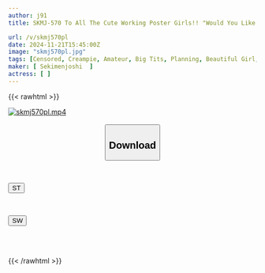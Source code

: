 ```yaml
---
author: j91
title: SKMJ-570 To All The Cute Working Poster Girls!! "Would You Like To Take My Virginity During Your Break!?" 3 When Listening To The Troubles Of A Virgin During A Break, My Maternal Instinct Is Tickled And My Vagina Tingles And I Blush And Get Horny (^^;) "I Wonder If It's Okay If I'm The First" Miracle Development Lol Virginity Graduation During Work, Raw Sex, Continuous Creampie Sex Special

url: /v/skmj570pl
date: 2024-11-21T15:45:00Z
image: "skmj570pl.jpg"
tags: [Censored, Creampie, Amateur, Big Tits, Planning, Beautiful Girl, Cowgirl, Various Professions, Nampa, 4HR+, Slender, Virgin Man	]
maker: [ Sekimenjoshi  ]
actress: [ ]
---
```



{{< rawhtml >}}

<div class="video" data-videoid="Wp7X69Og3PtbBxM">
    <a href="javascript:;">
        <img src="/v/skmj570pl/skmj570pl.jpg" width="WIDTH" height="HEIGHT" alt="skmj570pl.mp4" loading="lazy">
    </a>
</div>

<script type="text/javascript" src="https://j91.asia/asset/on-demand-st.js"></script>

<br>
  <link rel="stylesheet" href="https://j91.asia/asset/bs5.css">
  
  <center>
  <button class="btn btn-primary" type="button" data-bs-toggle="collapse" data-bs-target=".multi-collapse" aria-expanded="false" aria-controls="multiCollapseExample1 multiCollapseExample2"><h2>Download</h2></button></center>
</p>
<div class="row">
  <div class="col">
    <div class="collapse multi-collapse" id="multiCollapseExample1">
      <div class="card card-body">
	      	      <br>
<div class="buttons">  
<p><a href="/v/skmj570pl/st.html" target="_blank"><button class="btn-hover color-3"><i class="fa fa-download"></i> ST</button></a></p></div>
    </div>
  </div>
</div>
  <div class="col">
    <div class="collapse multi-collapse" id="multiCollapseExample2">
      <div class="card card-body">
	      <br>
<div class="buttons">
<p><a href="/v/skmj570pl/sw.html" target="_blank"><button class="btn-hover color-2"><i class="fa fa-download"></i> SW</button></a></p></div>
<br><br>
      </div>
    </div>
  </div>
</div>

{{< /rawhtml >}}
